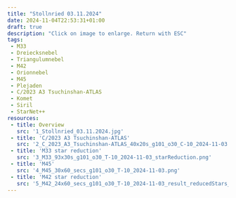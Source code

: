```yaml
---
title: "Stollnried 03.11.2024"
date: 2024-11-04T22:53:31+01:00
draft: true
description: "Click on image to enlarge. Return with ESC" 
tags:
 - M33
 - Dreiecksnebel
 - Triangulumnebel
 - M42
 - Orionnebel
 - M45
 - Plejaden
 - C/2023 A3 Tsuchinshan-ATLAS
 - Komet
 - Siril
 - StarNet++
resources:
 - title: Overview
   src: '1_Stollnried_03.11.2024.jpg'
 - title: 'C/2023 A3 Tsuchinshan-ATLAS'
   src: '2_C_2023_A3_Tsuchinshan-ATLAS_40x20s_g101_o30_C-10_2024-11-03.png'
 - title: 'M33 star reduction'
   src: '3_M33_93x30s_g101_o30_T-10_2024-11-03_starReduction.png'
 - title: 'M45'
   src: '4_M45_30x60_secs_g101_o30_T-10_2024-11-03.png'
 - title: 'M42 star reduction'
   src: '5_M42_24x60_secs_g101_o30_T-10_2024-11-03_result_reducedStars_final.png'
---
```

